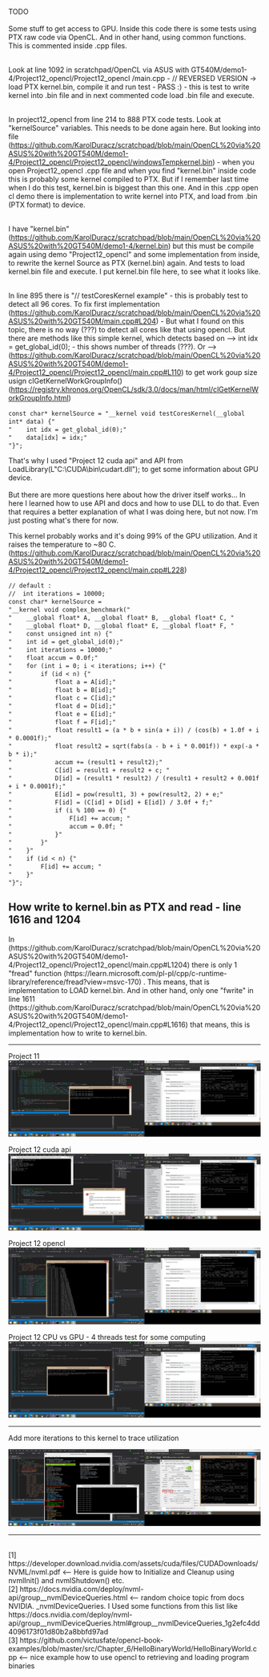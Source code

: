 TODO <br /><br />
Some stuff to get access to GPU. Inside this code there is some tests using PTX raw code via OpenCL. And in other hand, using common functions. This is commented inside .cpp files. <br /><br />

Look at line 1092 in scratchpad/OpenCL via ASUS with GT540M/demo1-4/Project12_opencl/Project12_opencl
/main.cpp - // REVERSED VERSION -> load PTX kernel.bin, compile it and run test - PASS :) - this is test to write kernel into .bin file and in next commented code load .bin file and execute. <br /><br />

In project12_opencl from line 214 to 888 PTX code tests. Look at "kernelSource" variables. This needs to be done again here. But looking into file (https://github.com/KarolDuracz/scratchpad/blob/main/OpenCL%20via%20ASUS%20with%20GT540M/demo1-4/Project12_opencl/Project12_opencl/windowsTempkernel.bin) - when you open Project12_opencl .cpp file and when you find "kernel.bin" inside code this is probably some kernel compiled to PTX. But if I remember last time when I do this test, kernel.bin is biggest than this one. And in this .cpp open cl demo there is implementation to write kernel into PTX, and load from .bin (PTX format) to device.<br /><br />

I have "kernel.bin" (https://github.com/KarolDuracz/scratchpad/blob/main/OpenCL%20via%20ASUS%20with%20GT540M/demo1-4/kernel.bin) but this must be compile again using demo "Project12_opencl" and some implementation from inside, to rewrite the kernel Source as PTX (kernel.bin) again. And tests to load kernel.bin file and execute. I put kernel.bin file here, to see what it looks like.<br /><br />

In line 895 there is "// testCoresKernel example" - this is probably test to detect all 96 cores. To fix first implementation (https://github.com/KarolDuracz/scratchpad/blob/main/OpenCL%20via%20ASUS%20with%20GT540M/main.cpp#L204) - But what I found on this topic, there is no way (???) to detect all cores like that using opencl. But there are methods like this simple kernel, which detects based on --> int idx = get_global_id(0); - this shows number of threads (???). Or --> (https://github.com/KarolDuracz/scratchpad/blob/main/OpenCL%20via%20ASUS%20with%20GT540M/demo1-4/Project12_opencl/Project12_opencl/main.cpp#L110) to get work goup size usign clGetKernelWorkGroupInfo() (https://registry.khronos.org/OpenCL/sdk/3.0/docs/man/html/clGetKernelWorkGroupInfo.html)

```
const char* kernelSource = "__kernel void testCoresKernel(__global int* data) {"
"    int idx = get_global_id(0);"
"    data[idx] = idx;"
"}";
```

That's why I used "Project 12 cuda api" and API from  LoadLibrary(L"C:\\CUDA\\bin\\cudart.dll"); to get some information about GPU device.
<br /><br />
But there are more questions here about how the driver itself works... In here I learned how to use API and docs and how to use DLL to do that. Even that requires a better explanation of what I was doing here, but not now. I'm just posting what's there for now. <br />

This kernel probably works and it's doing 99% of the GPU utilization. And it raises the temperature to ~80 C.  (https://github.com/KarolDuracz/scratchpad/blob/main/OpenCL%20via%20ASUS%20with%20GT540M/demo1-4/Project12_opencl/Project12_opencl/main.cpp#L228)

```
// default :
//  int iterations = 10000;
const char* kernelSource =
"__kernel void complex_benchmark("
"    __global float* A, __global float* B, __global float* C, "
"    __global float* D, __global float* E, __global float* F, "
"    const unsigned int n) {"
"    int id = get_global_id(0);"
"    int iterations = 10000;"
"    float accum = 0.0f;"
"    for (int i = 0; i < iterations; i++) {"
"        if (id < n) {"
"            float a = A[id];"
"            float b = B[id];"
"            float c = C[id];"
"            float d = D[id];"
"            float e = E[id];"
"            float f = F[id];"
"            float result1 = (a * b + sin(a + i)) / (cos(b) + 1.0f + i * 0.0001f);"
"            float result2 = sqrt(fabs(a - b + i * 0.001f)) * exp(-a * b * i);"
"            accum += (result1 + result2);"
"            C[id] = result1 + result2 + c; "
"            D[id] = (result1 * result2) / (result1 + result2 + 0.001f + i * 0.0001f);"
"            E[id] = pow(result1, 3) + pow(result2, 2) + e;"
"            F[id] = (C[id] + D[id] + E[id]) / 3.0f + f;"
"            if (i % 100 == 0) {"
"                F[id] += accum; "
"                accum = 0.0f; "
"            }"
"        }"
"    }"
"    if (id < n) {"
"        F[id] += accum; "
"    }"
"}";
```

<h2>How write to kernel.bin as PTX and read - line 1616 and 1204</h2>
In (https://github.com/KarolDuracz/scratchpad/blob/main/OpenCL%20via%20ASUS%20with%20GT540M/demo1-4/Project12_opencl/Project12_opencl/main.cpp#L1204) there is only 1 "fread" function (https://learn.microsoft.com/pl-pl/cpp/c-runtime-library/reference/fread?view=msvc-170) . This means, that is implementation to LOAD kernel.bin. And in other hand, only one "fwrite" in line 1611 (https://github.com/KarolDuracz/scratchpad/blob/main/OpenCL%20via%20ASUS%20with%20GT540M/demo1-4/Project12_opencl/Project12_opencl/main.cpp#L1616) that means, this is implementation how to write to kernel.bin. 
<hr>

Project 11
![dump](https://github.com/KarolDuracz/scratchpad/blob/main/OpenCL%20via%20ASUS%20with%20GT540M/demo1-4/project11.png?raw=true)

Project 12 cuda api
![dump](https://github.com/KarolDuracz/scratchpad/blob/main/OpenCL%20via%20ASUS%20with%20GT540M/demo1-4/project12cuda.png?raw=true)

Project 12 opencl
![dump](https://github.com/KarolDuracz/scratchpad/blob/main/OpenCL%20via%20ASUS%20with%20GT540M/demo1-4/project12opencl.png?raw=true)

Project 12 CPU vs GPU - 4 threads test for some computing 
![dump](https://github.com/KarolDuracz/scratchpad/blob/main/OpenCL%20via%20ASUS%20with%20GT540M/demo1-4/project12cpuvsgpubench.png?raw=true)

<hr> Add more iterations to this kernel to trace utilization

![dump](https://github.com/KarolDuracz/scratchpad/blob/main/OpenCL%20via%20ASUS%20with%20GT540M/demo1-4/add%20more%20iters.png?raw=true)

<hr>
<br />
[1] https://developer.download.nvidia.com/assets/cuda/files/CUDADownloads/NVML/nvml.pdf <-- Here is guide how to Initialize and Cleanup using nvmlInit() and nvmlShutdown() etc. <br />
[2] https://docs.nvidia.com/deploy/nvml-api/group__nvmlDeviceQueries.html <--  random choice topic from docs NVIDIA. _nvmlDeviceQueries. I Used some functions from this list like <br />
https://docs.nvidia.com/deploy/nvml-api/group__nvmlDeviceQueries.html#group__nvmlDeviceQueries_1g2efc4dd4096173f01d80b2a8bbfd97ad <br />
[3] https://github.com/victusfate/opencl-book-examples/blob/master/src/Chapter_6/HelloBinaryWorld/HelloBinaryWorld.cpp <-- nice example  how to use opencl to retrieving and loading program binaries<br />
